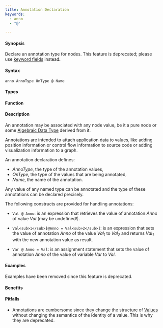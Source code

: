 ```yaml
---
title: Annotation Declaration
keywords:
  - anno
  - "@"

---
```


#### Synopsis

Declare an annotation type for nodes. This feature is deprecated; please use [keyword fields](/docs//Rascal/Declarations/AlgebraicDataType) instead.

#### Syntax

`anno AnnoType OnType @ Name`

#### Types

#### Function

#### Description

An annotation may be associated with any node value, be it a pure node or some [Algebraic Data Type](/docs//Rascal/Declarations/AlgebraicDataType) derived from it.

Annotations are intended to attach application data to values,
like adding position information or control flow information to source code or adding visualization information to a graph.

An annotation declaration defines:

*  _AnnoType_, the type of the annotation values,
*  _OnType_, the type of the values that are being annotated,
*  _Name_, the name of the annotation.


Any value of any named type can be annotated and the type of these annotations can be declared precisely.

The following constructs are provided for handling annotations:

*  `Val @ Anno`: is an expression that retrieves the value of annotation _Anno_ of value _Val_ (may be undefined!). 

*  `Val<sub>1</sub>[@Anno = Val<sub>2</sub>]`: is an expression that sets the value of annotation _Anno_ of the value _Val<sub>1</sub>_ to _Val<sub>2</sub>_
   and returns _Val<sub>1</sub>_ with the new annotation value as result. 

*  `Var @ Anno = Val`: is an assignment statement that sets the value of annotation _Anno_ of the value of variable _Var_ to _Val_.

#### Examples

Examples have been removed since this feature is deprecated. 

#### Benefits

#### Pitfalls

* Annotations are cumbersome since they change the structure of [Values](/docs//Rascal/Expressions/Values) without changing the semantics of the identity of a value. This is why they are deprecated.

